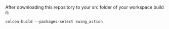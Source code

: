 After downloading this repository to your src folder of your workspace build it:

```colcon build --packages-select swing_action```
